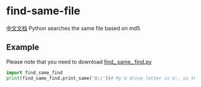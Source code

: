 # find-same-file
[中文文档](https://www.yt-blog.top/58785)
Python searches the same file based on md5
## Example
Please note that you need to download [find_ same_ find.py](https://github.com/Fgaoxing/find-same-file/blob/main/find_same_find.py)
```py
import find_same_find
print(find_same_find.print_same('U:/'))# My U drive letter is U:, so the location is U:/
```
